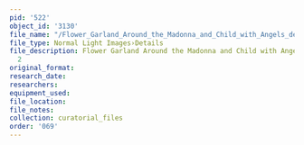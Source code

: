 ```yaml
---
pid: '522'
object_id: '3130'
file_name: "/Flower_Garland_Around_the_Madonna_and_Child_with_Angels_detail_2.jpg"
file_type: Normal Light Images›Details
file_description: Flower Garland Around the Madonna and Child with Angels - Detail
  2
original_format:
research_date:
researchers:
equipment_used:
file_location:
file_notes:
collection: curatorial_files
order: '069'
---
```

